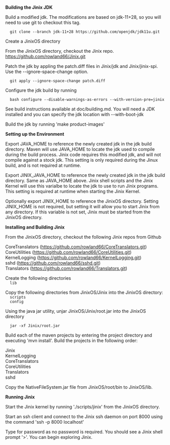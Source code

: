 **Building the Jinix JDK**

Build a modified jdk. The modifications are based on jdk-11+28, so you will need to use
git to checkout this tag.

`  git clone --branch jdk-11+28 https://github.com/openjdk/jdk11u.git`

Create a JinixOS directory

From the JinixOS directory, checkout the Jinix repo. https://github.com/rowland66/Jinix.git

Patch the jdk by appling the patch.diff files in Jinix/jdk and Jinix/jinix-spi. Use the
--ignore-space-change option.

`  git apply --ignore-space-change patch.diff`

Configure the jdk build by running 

`  bash configure --disable-warnings-as-errors --with-version-pre=jinix`

See build instructions available at doc/building.md. You will need a JDK installed and you
can specify the jdk location with --with-boot-jdk

Build the jdk by running 'make product-images'

**Setting up the Environment**

Export JAVA_HOME to reference the newly created jdk in the jdk build directory. Maven
will use JAVA_HOME to locate the jdk used to compile during the build process. Jinix
code requires this modified jdk, and will not compile against a stock jdk. This setting
is only required during the Jinux build, and is not required at runtime.

Export JINIX_JAVA_HOME to reference the newly created jdk in the jdk build directory.
Same as JAVA_HOME above. Jinix shell scripts and the Jinix Kernel will use this varialbe 
to locate the jdk to use to run Jinix programs. This setting is required at runtime when
starting the Jinix Kernel.

Optionally export JINIX_HOME to reference the JinixOS directory. Setting JINIX_HOME is not
required, but setting it will allow you to start Jinix from any directory. If this variable
is not set, Jinix must be started from the JinixOS directory.

**Installing and Building Jinix**

From the JinixOS directory, checkout the following Jinix repos from Github

CoreTranslators (https://github.com/rowland66/CoreTranslators.git) <br>
CoreUtilities (https://github.com/rowland66/CoreUtilities.git) <br>
KernelLogging (https://github.com/rowland66/KernelLogging.git) <br>
sshd (https://github.com/rowland66/sshd.git) <br>
Translators (https://github.com/rowland66/Translators.git) <br>

Create the following directories<br>
`  lib`

Copy the following directories from JinixOS/Jinix into the JinixOS directory:<br>
`  scripts`<br>
`  config`

Using the java jar utility, unjar JinixOS/Jinix/root.jar into the JinixOS directory

`  jar -xf Jinix/root.jar`

Build each of the maven projects by entering the project directory and executing 'mvn install'. Build
the projects in the following order:

Jinix<br>
KernelLogging<br>
CoreTranslators<br>
CoreUtilities<br>
Translators<br>
sshd<br>

Copy the NativeFileSystem.jar file from JinixOS/root/bin to JinixOS/lib.

**Running Jinix**

Start the Jinix kernel by running './scripts/jinix' from the JinixOS directory.

Start an ssh client and connect to the Jinix ssh daemon on port 8000 using the command 'ssh -p 8000 localhost'

Type <Enter> for password as no password is required. You should see a Jinix shell prompt '>'. You can begin
exploring Jinix.